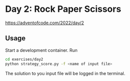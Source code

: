 # Day 2: Rock Paper Scissors

https://adventofcode.com/2022/day/2

## Usage

Start a development container. 
Run 
```bash
cd exercises/day2
python strategy_score.py -f <name of input file>
```

The solution to you input file will be logged in the terminal.
